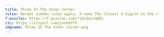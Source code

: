 ```yaml
---
title: Three In The Inner Corner
rules: Normal sudoku rules apply. X-sums The closest X digits to the clue in the corresponding row or column sum to the value of the X-Sums clue, where X is the first digit seen by the clue.
f-puzzles: https://f-puzzles.com/?id=2acrq8dz
ctc: https://tinyurl.com/yxeh6ffh
imgname: Three In The Inner Corner.png
---
```

